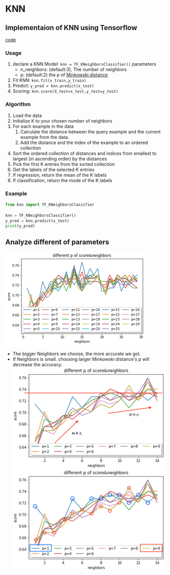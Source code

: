 KNN
========

## Implementaion of KNN using Tensorflow
[code](knn.ipynb)
### Usage
1. declare a KNN Model: `knn = TF_KNeighborsClassifier()`
   parameters
   * n_neighbors: (default:3), The number of neighbors
   * p: (default:2) the p of [Minkowski distance](https://en.wikipedia.org/wiki/Minkowski_distance)
2. Fit KNN: `knn.fit(x_train,y_train)`
3. Predict: `y_pred = knn.predict(x_test)`
4. Scoring: `knn.score(X_test=x_test,y_test=y_test)`

### Algorithm
1. Load the data
2. Initialize K to your chosen number of neighbors
3. For each example in the data
   1.  Calculate the distance between the query example and the current example from the data.
   2. Add the distance and the index of the example to an ordered collection
4. Sort the ordered collection of distances and indices from smallest to largest (in ascending order) by the distances
5. Pick the first K entries from the sorted collection
6. Get the labels of the selected K entries
7. If regression, return the mean of the K labels
8. If classification, return the mode of the K labels

### Example
```python
from knn import TF_KNeighborsClassifier

knn = TF_KNeighborsClassifier()
y_pred = knn.predict(x_test)
print(y_pred)
```

## Analyze different of parameters
![](img/sklearn-knn.png)


* The bigger Neighbors we choose, the more accurate we got.
* If Neighbors is small. choosing larger Minkowski distance's p will decrease the accuracy.
![](img/sk-knn-1.png)
![](img/sk-knn-2.png)
